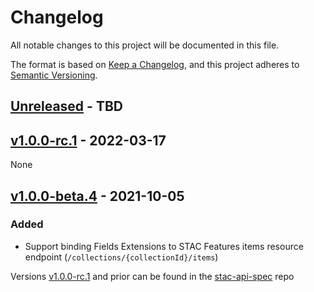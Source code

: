 # Changelog
All notable changes to this project will be documented in this file.

The format is based on [Keep a Changelog](https://keepachangelog.com/en/1.0.0/),
and this project adheres to [Semantic Versioning](https://semver.org/spec/v2.0.0.html).

## [Unreleased] - TBD

## [v1.0.0-rc.1](https://github.com/radiantearth/stac-api-spec/tree/v1.0.0-rc.1) - 2022-03-17

None

## [v1.0.0-beta.4](https://github.com/radiantearth/stac-api-spec/tree/v1.0.0-beta.4) - 2021-10-05

### Added

- Support binding Fields Extensions to STAC Features items resource
  endpoint (`/collections/{collectionId}/items`)

Versions [v1.0.0-rc.1](https://github.com/radiantearth/stac-api-spec/tree/v1.0.0-rc.1) and
prior can be found in the [stac-api-spec](https://github.com/radiantearth/stac-api-spec/) repo

[Unreleased]: tbd
